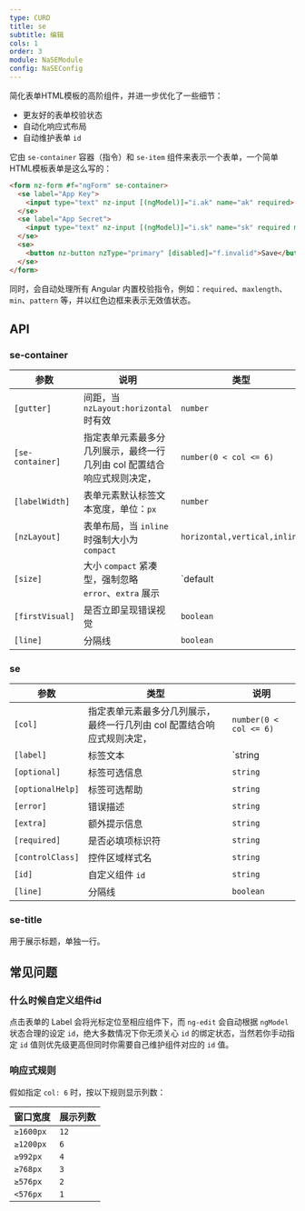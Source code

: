 ```yaml
---
type: CURD
title: se
subtitle: 编辑
cols: 1
order: 3
module: NaSEModule
config: NaSEConfig
---
```


简化表单HTML模板的高阶组件，并进一步优化了一些细节：

- 更友好的表单校验状态
- 自动化响应式布局
- 自动维护表单 `id`

它由 `se-container` 容器（指令）和 `se-item` 组件来表示一个表单，一个简单HTML模板表单是这么写的：

```html
<form nz-form #f="ngForm" se-container>
  <se label="App Key">
    <input type="text" nz-input [(ngModel)]="i.ak" name="ak" required>
  </se>
  <se label="App Secret">
    <input type="text" nz-input [(ngModel)]="i.sk" name="sk" required maxlength="32">
  </se>
  <se>
    <button nz-button nzType="primary" [disabled]="f.invalid">Save</button>
  </se>
</form>
```

同时，会自动处理所有 Angular 内置校验指令，例如：`required`、`maxlength`、`min`、`pattern` 等，并以红色边框来表示无效值状态。

## API

### se-container

参数 | 说明 | 类型 | 默认值
----|------|-----|------
`[gutter]` | 间距，当 `nzLayout:horizontal` 时有效 | `number` | `32`
`[se-container]` | 指定表单元素最多分几列展示，最终一行几列由 col 配置结合响应式规则决定， | `number(0 < col <= 6)` | -
`[labelWidth]` | 表单元素默认标签文本宽度，单位：`px` | `number` | `150`
`[nzLayout]` | 表单布局，当 `inline` 时强制大小为 `compact` | `horizontal,vertical,inline` | `horizontal`
`[size]` | 大小 `compact` 紧凑型，强制忽略 `error`、`extra` 展示 | `default | compact` | `default`
`[firstVisual]` | 是否立即呈现错误视觉 | `boolean` | `false`
`[line]` | 分隔线 | `boolean` | `false`

### se

参数 | 类型 | 说明
----|------|-----
`[col]` | 指定表单元素最多分几列展示，最终一行几列由 col 配置结合响应式规则决定， | `number(0 < col <= 6)` | -
`[label]` | 标签文本 | `string | TemplateRef<any>` | -
`[optional]` | 标签可选信息 | `string` | -
`[optionalHelp]` | 标签可选帮助 | `string` | -
`[error]` | 错误描述 | `string` | -
`[extra]` | 额外提示信息 | `string` | -
`[required]` | 是否必填项标识符 | `string` | -
`[controlClass]` | 控件区域样式名 | `string` | -
`[id]` | 自定义组件 `id` | `string` | -
`[line]` | 分隔线 | `boolean` | -

### se-title

用于展示标题，单独一行。

## 常见问题

### 什么时候自定义组件id

点击表单的 Label 会将光标定位至相应组件下，而 `ng-edit` 会自动根据 `ngModel` 状态合理的设定 `id`，绝大多数情况下你无须关心 `id` 的绑定状态，当然若你手动指定 `id` 值则优先级更高但同时你需要自己维护组件对应的 `id` 值。

### 响应式规则

假如指定 `col: 6` 时，按以下规则显示列数：

| 窗口宽度  | 展示列数 |
| --------- | -------- |
| `≥1600px` | `12`     |
| `≥1200px` | `6`      |
| `≥992px`  | `4`      |
| `≥768px`  | `3`      |
| `≥576px`  | `2`      |
| `<576px`  | `1`      |

